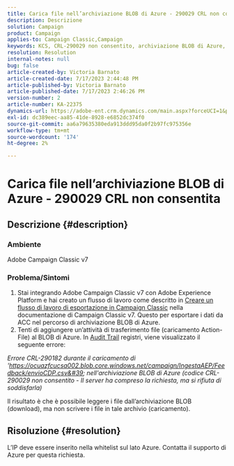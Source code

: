 ```yaml
---
title: Carica file nell’archiviazione BLOB di Azure - 290029 CRL non consentita
description: Descrizione
solution: Campaign
product: Campaign
applies-to: Campaign Classic,Campaign
keywords: KCS, CRL-290029 non consentito, archiviazione BLOB di Azure, Campaign, Campaign Classic, Adobe Experience Platform
resolution: Resolution
internal-notes: null
bug: false
article-created-by: Victoria Barnato
article-created-date: 7/17/2023 2:44:48 PM
article-published-by: Victoria Barnato
article-published-date: 7/17/2023 2:46:26 PM
version-number: 2
article-number: KA-22375
dynamics-url: https://adobe-ent.crm.dynamics.com/main.aspx?forceUCI=1&pagetype=entityrecord&etn=knowledgearticle&id=0e843c74-b024-ee11-9cbe-6045bd006b3d
exl-id: dc389eec-aa85-41de-8928-e6852dc374f0
source-git-commit: aa6a79635380eda913ddd95da0f2b97fc975356e
workflow-type: tm+mt
source-wordcount: '174'
ht-degree: 2%

---
```


# Carica file nell’archiviazione BLOB di Azure - 290029 CRL non consentita

## Descrizione {#description}


### Ambiente

Adobe Campaign Classic v7

### Problema/Sintomi

1. Stai integrando Adobe Campaign Classic v7 con Adobe Experience Platform e hai creato un flusso di lavoro come descritto in [Creare un flusso di lavoro di esportazione in Campaign Classic](https://experienceleague.adobe.com/docs/campaign-classic/using/integrating-with-adobe-experience-cloud/aep-sources-destinations/export-campaign-data.html?lang=en#create-an-export-workflow-in-campaign-classic) nella documentazione di Campaign Classic v7. Questo per esportare i dati da ACC nel percorso di archiviazione BLOB di Azure.
2. Tenti di aggiungere un’attività di trasferimento file (caricamento Action-File) al BLOB di Azure. In [Audit Trail](https://experienceleague.adobe.com/docs/campaign-classic-learn/tutorials/monitoring/audit-trail.html?lang=en) registri, viene visualizzato il seguente errore:


*Errore CRL-290182 durante il caricamento di &#39;https://ocuazfcucsa002.blob.core.windows.net/campaign/IngestaAEP/Feedback/envioCDP.csv&#39; nell&#39;archiviazione BLOB di Azure (codice CRL-290029 non consentito - Il server ha compreso la richiesta, ma si rifiuta di soddisfarla)*

Il risultato è che è possibile leggere i file dall’archiviazione BLOB (download), ma non scrivere i file in tale archivio (caricamento).


## Risoluzione {#resolution}


L’IP deve essere inserito nella whitelist sul lato Azure. Contatta il supporto di Azure per questa richiesta.
